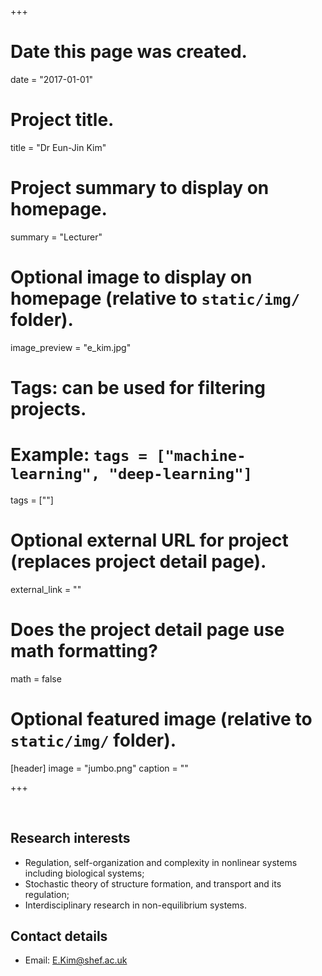 +++
# Date this page was created.
date = "2017-01-01"

# Project title.
title = "Dr Eun-Jin Kim"

# Project summary to display on homepage.
summary = "Lecturer"

# Optional image to display on homepage (relative to `static/img/` folder).
image_preview = "e_kim.jpg"

# Tags: can be used for filtering projects.
# Example: `tags = ["machine-learning", "deep-learning"]`
tags = [""]

# Optional external URL for project (replaces project detail page).
external_link = ""

# Does the project detail page use math formatting?
math = false

# Optional featured image (relative to `static/img/` folder).
[header]
image = "jumbo.png"
caption = ""

+++

<br>

## Research interests

* Regulation, self-organization and complexity in nonlinear systems including biological systems; 
* Stochastic theory of structure formation, and transport and its regulation; 
* Interdisciplinary research in non-equilibrium systems.

## Contact details

* Email: E.Kim@shef.ac.uk
